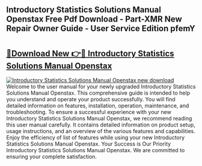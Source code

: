 ## Introductory Statistics Solutions Manual Openstax Free Pdf Download - Part-XMR New Repair Owner Guide - User Service Edition pfemY

# <h2><a href="http://bc45163.oget.top/?id=Introductory+Statistics+Solutions+Manual+Openstax">🔗Download New 👉🔴 Introductory Statistics Solutions Manual Openstax</a></h2>

[![Introductory Statistics Solutions Manual Openstax new download](https://i.imgur.com/5g1atiW.png)](http://bc45163.oget.top/?id=Introductory+Statistics+Solutions+Manual+Openstax)
Welcome to the user manual for your newly upgraded Introductory Statistics Solutions Manual Openstax. This comprehensive guide is intended to help you understand and operate your product successfully. You will find detailed information on features, installation, operation, maintenance, and troubleshooting. To ensure a successful experience with your new Introductory Statistics Solutions Manual Openstax, we recommend reading this user manual carefully. It contains detailed information on product setup, usage instructions, and an overview of the various features and capabilities. Enjoy the efficiency of list of features while using your new Introductory Statistics Solutions Manual Openstax. Your Success is Our Priority Introductory Statistics Solutions Manual Openstax. We are committed to ensuring your complete satisfaction.
